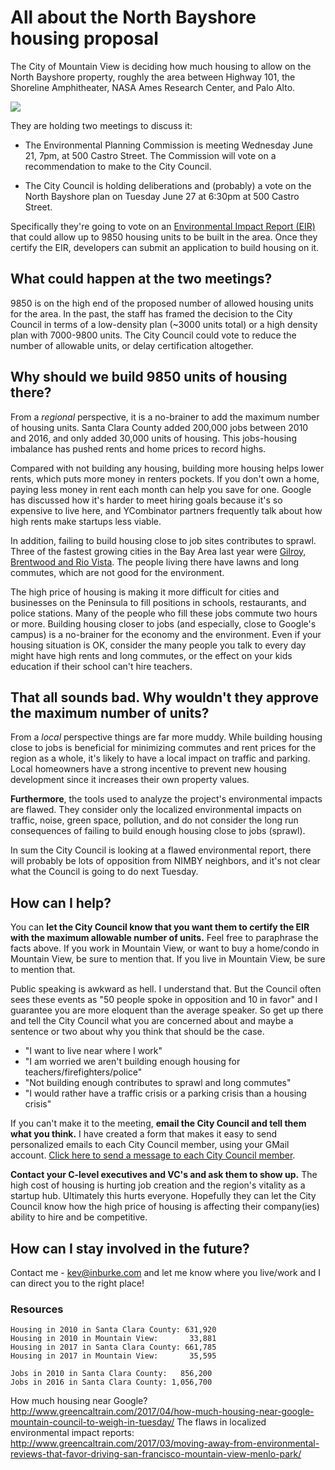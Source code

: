# All about the North Bayshore housing proposal

The City of Mountain View is deciding how much housing to allow on the North
Bayshore property, roughly the area between Highway 101, the Shoreline
Amphitheater, NASA Ames Research Center, and Palo Alto.

<img src="https://github.com/kevinburke/public-comments/blob/master/north-bayshore-mountain-view/bayshore-map.png?raw=true">

They are holding two meetings to discuss it:

- The Environmental Planning Commission is meeting Wednesday June 21, 7pm, at
  500 Castro Street. The Commission will vote on a recommendation to make to the
  City Council.

- The City Council is holding deliberations and (probably) a vote on the North
Bayshore plan on Tuesday June 27 at 6:30pm at 500 Castro Street.

Specifically they're going to vote on an [Environmental Impact Report
(EIR)][eir] that could allow up to 9850 housing units to be built in the area.
Once they certify the EIR, developers can submit an application to build housing
on it.

[eir]: https://en.wikipedia.org/wiki/California_Environmental_Quality_Act#Environmental_Impact_Report_.28EIR.29

## What could happen at the two meetings?

9850 is on the high end of the proposed number of allowed housing units for
the area. In the past, the staff has framed the decision to the City Council
in terms of a low-density plan (~3000 units total) or a high density plan with
7000-9800 units. The City Council could vote to reduce the number of allowable
units, or delay certification altogether.

## Why should we build 9850 units of housing there?

From a *regional* perspective, it is a no-brainer to add the maximum number of
housing units. Santa Clara County added 200,000 jobs between 2010 and 2016, and
only added 30,000 units of housing. This jobs-housing imbalance has pushed rents
and home prices to record highs.

Compared with not building any housing, building more housing helps lower rents,
which puts more money in renters pockets. If you don't own a home, paying less
money in rent each month can help you save for one. Google has discussed how
it's harder to meet hiring goals because it's so expensive to live here, and
YCombinator partners frequently talk about how high rents make startups less
viable.

In addition, failing to build housing close to job sites contributes to sprawl.
Three of the fastest growing cities in the Bay Area last year were [Gilroy,
Brentwood and Rio Vista][sprawl]. The people living there have lawns and long
commutes, which are not good for the environment.

The high price of housing is making it more difficult for cities and businesses
on the Peninsula to fill positions in schools, restaurants, and police
stations. Many of the people who fill these jobs commute two hours or more.
Building housing closer to jobs (and especially, close to Google's campus) is a
no-brainer for the economy and the environment. Even if your housing situation
is OK, consider the many people you talk to every day might have high rents and
long commutes, or the effect on your kids education if their school can't hire
teachers.

## That all sounds bad. Why wouldn't they approve the maximum number of units?

From a *local* perspective things are far more muddy. While building housing
close to jobs is beneficial for minimizing commutes and rent prices for the
region as a whole, it's likely to have a local impact on traffic and parking.
Local homeowners have a strong incentive to prevent new housing development
since it increases their own property values.

**Furthermore**, the tools used to analyze the project's environmental impacts
are flawed. They consider only the localized environmental impacts on traffic,
noise, green space, pollution, and do not consider the long run consequences of
failing to build enough housing close to jobs (sprawl).

In sum the City Council is looking at a flawed environmental report, there will
probably be lots of opposition from NIMBY neighbors, and it's not clear what the
Council is going to do next Tuesday.

## How can I help?

You can **let the City Council know that you want them to certify the EIR with
the maximum allowable number of units.** Feel free to paraphrase the facts
above. If you work in Mountain View, or want to buy a home/condo in Mountain
View, be sure to mention that. If you live in Mountain View, be sure to mention
that.

Public speaking is awkward as hell. I understand that. But the Council
often sees these events as "50 people spoke in opposition and 10 in favor"
and I guarantee you are more eloquent than the average speaker. So get up
there and tell the City Council what you are concerned about and maybe a
sentence or two about why you think that should be the case.

- "I want to live near where I work"
- "I am worried we aren't building enough housing for teachers/firefighters/police"
- "Not building enough contributes to sprawl and long commutes"
- "I would rather have a traffic crisis or a parking crisis than a housing crisis"

If you can't make it to the meeting, **email the City Council and tell them
what you think.** I have created a form that makes it easy to send personalized
emails to each City Council member, using your GMail account. [Click here to
send a message to each City Council member][city-council].

**Contact your C-level executives and VC's and ask them to show up.** The high
cost of housing is hurting job creation and the region's vitality as a startup
hub. Ultimately this hurts everyone. Hopefully they can let the City Council
know how the high price of housing is affecting their company(ies) ability to
hire and be competitive.

## How can I stay involved in the future?

Contact me - kev@inburke.com and let me know where you live/work and I can
direct you to the right place!

### Resources

```
Housing in 2010 in Santa Clara County: 631,920
Housing in 2010 in Mountain View:       33,881
Housing in 2017 in Santa Clara County: 661,785
Housing in 2017 in Mountain View:       35,595

Jobs in 2010 in Santa Clara County:   856,200
Jobs in 2016 in Santa Clara County: 1,056,700
```

How much housing near Google? http://www.greencaltrain.com/2017/04/how-much-housing-near-google-mountain-council-to-weigh-in-tuesday/
The flaws in localized environmental impact reports: http://www.greencaltrain.com/2017/03/moving-away-from-environmental-reviews-that-favor-driving-san-francisco-mountain-view-menlo-park/

[sprawl]: http://www.eastbaytimes.com/2017/05/01/as-california-grows-menlo-park-and-other-bay-area-cities-see-population-boom/
[city-council]: https://sf-yimby-emailer.appspot.com/mountain-view
